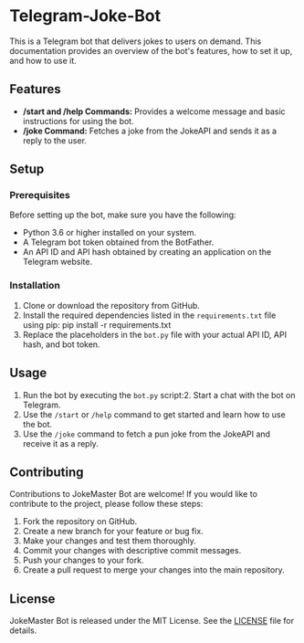 # Telegram-Joke-Bot
This is a Telegram bot that delivers jokes to users on demand. This documentation provides an overview of the bot's features, how to set it up, and how to use it.

## Features

- **/start and /help Commands:** Provides a welcome message and basic instructions for using the bot.
- **/joke Command:** Fetches a joke from the JokeAPI and sends it as a reply to the user.

## Setup

### Prerequisites

Before setting up the bot, make sure you have the following:

- Python 3.6 or higher installed on your system.
- A Telegram bot token obtained from the BotFather.
- An API ID and API hash obtained by creating an application on the Telegram website.

### Installation

1. Clone or download the repository from GitHub.
2. Install the required dependencies listed in the `requirements.txt` file using pip: pip install -r requirements.txt
3. Replace the placeholders in the `bot.py` file with your actual API ID, API hash, and bot token.

## Usage

1. Run the bot by executing the `bot.py` script:2. Start a chat with the bot on Telegram.
3. Use the `/start` or `/help` command to get started and learn how to use the bot.
4. Use the `/joke` command to fetch a pun joke from the JokeAPI and receive it as a reply.

## Contributing

Contributions to JokeMaster Bot are welcome! If you would like to contribute to the project, please follow these steps:

1. Fork the repository on GitHub.
2. Create a new branch for your feature or bug fix.
3. Make your changes and test them thoroughly.
4. Commit your changes with descriptive commit messages.
5. Push your changes to your fork.
6. Create a pull request to merge your changes into the main repository.

## License

JokeMaster Bot is released under the MIT License. See the [LICENSE](LICENSE) file for details.
